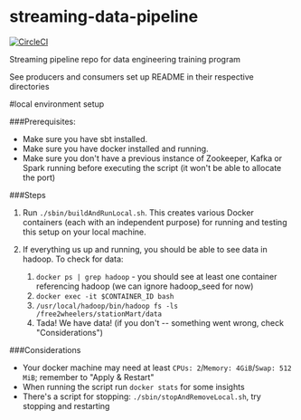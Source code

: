 # streaming-data-pipeline

[![CircleCI](https://circleci.com/gh/ThoughtWorksInc/streaming-data-pipeline.svg?style=svg)](https://circleci.com/gh/ThoughtWorksInc/streaming-data-pipeline)

Streaming pipeline repo for data engineering training program

See producers and consumers set up README in their respective directories

#local environment setup

###Prerequisites:
- Make sure you have sbt installed.
- Make sure you have docker installed and running.
- Make sure you don't have a previous instance of Zookeeper, Kafka or Spark running before executing the script (it won't be able to allocate the port)


###Steps
1. Run `./sbin/buildAndRunLocal.sh`. This creates various Docker containers (each with an independent purpose) for running and testing this setup on your local machine.

2. If everything us up and running, you should be able to see data in hadoop.
To check for data:
    1. `docker ps | grep hadoop` - you should see at least one container referencing hadoop (we can ignore hadoop_seed for now)
    2. `docker exec -it $CONTAINER_ID bash`
    3. `/usr/local/hadoop/bin/hadoop fs -ls /free2wheelers/stationMart/data`
    4. Tada! We have data! (if you don't -- something went wrong, check "Considerations")

###Considerations
- Your docker machine may need at least `CPUs: 2`/`Memory: 4GiB`/`Swap: 512 MiB`; remember to "Apply & Restart"
- When running the script run `docker stats` for some insights
- There's a script for stopping: `./sbin/stopAndRemoveLocal.sh`, try stopping and restarting

